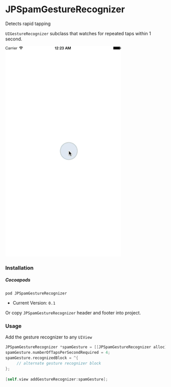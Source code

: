 JPSpamGestureRecognizer
=======================

Detects rapid tapping

`UIGestureRecognizer` subclass that watches for repeated taps within 1 second.


![alt tag](https://raw.githubusercontent.com/Jpoliachik/JPSpamGestureRecognizer/master/spamvideogif.gif)

### Installation

##### Cocoapods
`pod JPSpamGestureRecognizer`

  -  Current Version: `0.1`

Or copy `JPSpamGestureRecognizer` header and footer into project.


### Usage

Add the gesture recognizer to any `UIView`

```objective-c
JPSpamGestureRecognizer *spamGesture = [[JPSpamGestureRecognizer alloc] initWithTarget:self action:@selector(onSpam)];
spamGesture.numberOfTapsPerSecondRequired = 4;
spamGesture.recognizedBlock = ^{
     // alternate gesture recognizer block
};

[self.view addGestureRecognizer:spamGesture];
```

